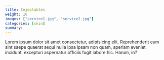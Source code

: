 ```yaml
---
title: Injectables
weight: 10
images: ["service1.jpg", "service2.jpg"]
categories: [skin]
summary: 
---
```

Lorem ipsum dolor sit amet consectetur, adipisicing elit. Reprehenderit eum sint saepe quaerat sequi nulla ipsa ipsam non quam, aperiam eveniet incidunt, excepturi aspernatur officiis fugit labore hic. Harum, in?